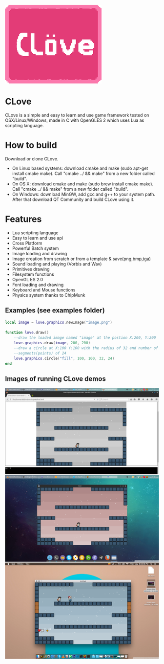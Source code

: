 ![Alt text](CLoveLogo.png?raw=true "CLove")

CLove
=====
CLove is a simple and easy to learn and use game framework tested on
OSX/Linux/Windows, made in C with OpenGLES 2 which uses Lua as scripting language.

How to build
============
Download or clone CLove.
- On Linux based systems: download cmake and make (sudo apt-get install cmake make). Call "cmake ../ && make" from a new folder called "build".
- On OS X: download cmake and make (sudo brew install cmake make). Call "cmake ../ && make" from a new folder called "build".
- On Windows: download MinGW, add gcc and g++ to your system path. After that download QT Community and build CLove using it.


Features
========
- Lua scripting language
- Easy to learn and use api
- Cross Platform
- Powerful Batch system
- Image loading and drawing
- Image creation from scratch or from a template & save(png,bmp,tga)
- Sound loading and playing (Vorbis and Wav)
- Primitives drawing
- Filesystem functions
- OpenGL ES 2.0
- Font loading and drawing
- Keyboard and Mouse functions
- Physics system thanks to ChipMunk

Examples (see examples folder)
--------
```lua
local image = love.graphics.newImage("image.png")

function love.draw()
	--draw the loaded image named "image" at the postion X:200, Y:200
	love.graphics.draw(image, 200, 200)
	--draw a circle at X:100 Y:100 with the radius of 32 and number of
	--segments(points) of 24
	love.graphics.circle("fill", 100, 100, 32, 24)
end
```

Images of running CLove demos
-----------------------------
![Image 1:](data/1.png?raw=true "Web")
![Image 2:](data/2.png?raw=true "Linux")
![Image 2:](data/3.png?raw=true "OS X")


